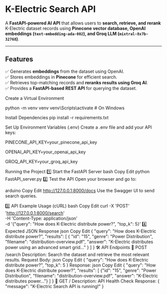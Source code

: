# K-Electric Search API

A **FastAPI-powered AI API** that allows users to **search, retrieve, and rerank** K-Electric dataset records using **Pinecone vector database, OpenAI embeddings (`text-embedding-ada-002`), and Groq LLM (`mixtral-8x7b-32768`)**.

---

##  Features
✅ Generates **embeddings** from the dataset using OpenAI.  
✅ Stores embeddings in **Pinecone** for efficient search.  
✅ Retrieves top-matching records and **reranks results using Groq AI**.  
✅ Provides a **FastAPI-based REST API** for querying the dataset.  


Create a Virtual Environment

python -m venv venv
venv\Scripts\activate     # On Windows


Install Dependencies
pip install -r requirements.txt

Set Up Environment Variables (.env)
Create a .env file and add your API keys:

PINECONE_API_KEY=your_pinecone_api_key

OPENAI_API_KEY=your_openai_api_key

GROQ_API_KEY=your_groq_api_key

Running the Project
1️⃣ Start the FastAPI Server
bash
Copy
Edit
python FastAPI_server.py
2️⃣ Test the API
Open your browser and go to:

arduino
Copy
Edit
http://127.0.0.1:8000/docs
Use the Swagger UI to send search queries.

3️⃣ API Example Usage (cURL)
bash
Copy
Edit
curl -X 'POST' \
  'http://127.0.0.1:8000/search' \
  -H 'Content-Type: application/json' \
  -d '{"query": "How does K-Electric distribute power?", "top_k": 5}'
4️⃣ Expected JSON Response
json
Copy
Edit
{
    "query": "How does K-Electric distribute power?",
    "results": [
        {
            "id": "15",
            "genre": "Power Distribution",
            "filename": "distribution-overview.pdf",
            "answer": "K-Electric distributes power using an advanced smart grid..."
        }
    ]
}
🛠 API Endpoints
🔹 POST /search
Description: Search the dataset and retrieve the most relevant results.
Request Body:
json
Copy
Edit
{
  "query": "How does K-Electric distribute power?",
  "top_k": 5
}
Response:
json
Copy
Edit
{
  "query": "How does K-Electric distribute power?",
  "results": [
    {"id": "15", "genre": "Power Distribution", "filename": "distribution-overview.pdf", "answer": "K-Electric distributes power..."}
  ]
}
🔹 GET /
Description: API Health Check
Response: { "message": "K-Electric Search API is running!" }
